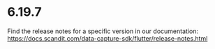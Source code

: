
# 6.19.7

Find the release notes for a specific version in our documentation: https://docs.scandit.com/data-capture-sdk/flutter/release-notes.html
